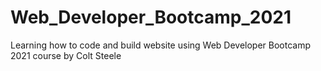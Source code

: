 # Web_Developer_Bootcamp_2021
Learning how to code and build website using Web Developer Bootcamp 2021 course by Colt Steele
